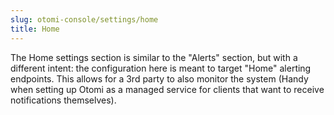```yaml
---
slug: otomi-console/settings/home
title: Home
---
```


The Home settings section is similar to the "Alerts" section, but with a different intent: the configuration here is meant to target "Home" alerting endpoints. This allows for a 3rd party to also monitor the system (Handy when setting up Otomi as a managed service for clients that want to receive notifications themselves).
